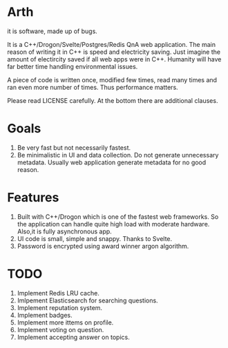 Arth
====
it is software, made up of bugs.


It is a C++/Drogon/Svelte/Postgres/Redis QnA web application.
The main reason of writing it in C++ is speed and electricity
saving. Just imagine the amount of electircity saved if all
web apps were in C++. Humanity will have far better time
handling environmental issues.

A piece of code is written once, modified few times, read
many times and ran even more number of times. Thus performance
matters.

Please read LICENSE carefully. At the bottom there are additional
clauses.

Goals
=====
1. Be very fast but not necessarily fastest.
2. Be minimalistic in UI and data collection. Do not generate
   unnecessary metadata. Usually web application generate metadata
   for no good reason.

Features
========
1. Built with C++/Drogon which is one of the fastest web frameworks.
   So the application can handle quite high load with moderate hardware.
   Also,it is fully asynchronous app.
2. UI code is small, simple and snappy. Thanks to Svelte.
3. Password is encrypted using award winner argon algorithm.

TODO
====
1. Implement Redis LRU cache.
2. Imlpement Elasticsearch for searching questions.
3. Implement reputation system.
4. Implement badges.
5. Implement more ittems on profile.
6. Implement voting on question.
7. Implement accepting answer on topics.
